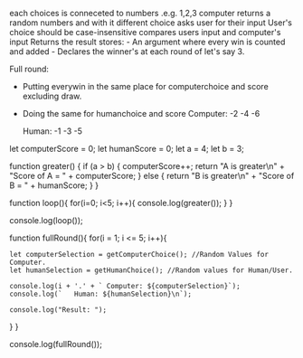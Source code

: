each choices is conneceted to numbers .e.g. 1,2,3
computer returns a random numbers and with it different choice
asks user for their input
User's choice should be case-insensitive
compares users input and computer's input
Returns the result
stores: - An argument where every win is counted and added
        - 
Declares the winner's at each round of let's say 3.



Full round:
- Putting everywin in the same place for computerchoice and score excluding draw.
- Doing the same for humanchoice and score
Computer: 
  -2
  -4
  -6

  Human:
  -1
  -3
  -5


let computerScore = 0;
let humanScore = 0;
let a = 4;
let b = 3;

function greater() {
  if (a > b) {
    computerScore++;
    return "A is greater\n" + "Score of A = " + computerScore;
  } else {
    return "B is greater\n" + "Score of B = " + humanScore;
  }
}

function loop(){
  for(i=0; i<5; i++){
   console.log(greater());
  }
}

console.log(loop());


function fullRound(){
  for(i = 1; i <= 5; i++){

    let computerSelection = getComputerChoice(); //Random Values for Computer.
    let humanSelection = getHumanChoice(); //Random values for Human/User.

    console.log(i + '.' + ` Computer: ${computerSelection}`);
    console.log(`   Human: ${humanSelection}\n`);

    console.log("Result: "); 
  }
}

console.log(fullRound());
